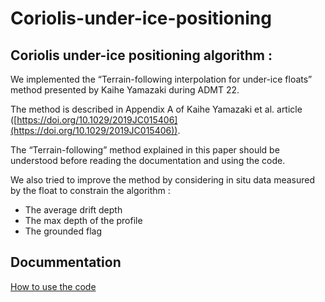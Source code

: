 # Coriolis-under-ice-positioning
## Coriolis under-ice positioning algorithm :

We implemented the “Terrain-following interpolation for under-ice floats” method presented by Kaihe Yamazaki during ADMT 22.

The method is described in Appendix A of Kaihe Yamazaki et al. article ([https://doi.org/10.1029/2019JC015406](https://doi.org/10.1029/2019JC015406)).

The “Terrain-following” method explained in this paper should be understood before reading the documentation and using the code.

We also tried to improve the method by considering in situ data measured by the float to constrain the algorithm : 
- The average drift depth
- The max depth of the profile 
- The grounded flag 

## Docummentation
[How to use the code](https://github.com/euroargodev/Coriolis-under-ice-positioning/blob/main/estimate_profile_locations_V1.0_20220825.pdf)
